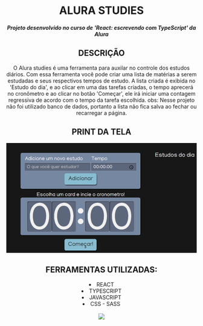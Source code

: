 <div align = center>
    <h1>ALURA STUDIES</h1>
    <h5>
        Projeto desenvolvido no curso de 'React: escrevendo com TypeScript' da Alura
    </h5>
    <h2>DESCRIÇÃO</h2>
    <p>O Alura studies é uma ferramenta para auxilar no controle dos estudos diários. Com essa ferramenta você pode criar uma lista de matérias a serem estudadas e seus respectivos tempos de estudo. A lista criada é exibida no 'Estudo do dia', e ao clicar em uma das tarefas criadas, o tempo aprecerá no cronômetro e ao clicar no botão 'Começar', ele irá iniciar uma contagem regressiva de acordo com o tempo da tarefa escolhida. obs: Nesse projeto não foi utilizado banco de dados, portanto a lista não fica salva ao fechar ou recarregar a página.</p>
    <h2>PRINT DA TELA</h2>
    <img src = './src/assets/img/Screenshot.png'/>
    <h2 > FERRAMENTAS UTILIZADAS:</h2>
    <div>
        <li >REACT</li>
        <li >TYPESCRIPT</li>
        <li >JAVASCRIPT</li>
        <li >CSS - SASS</li>
    </div>
    <br/>
    <img src = './src/assets/img/Rodape Readme.png/>
    ' 

